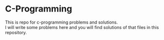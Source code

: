 # C-Programming
This is repo for c-programming problems and solutions. <br>
I will write some problems here and you will find solutions of that files in this repository.
